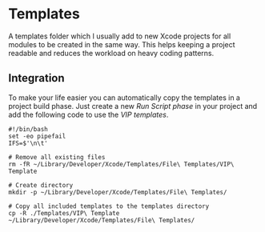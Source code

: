 # Templates

A templates folder which I usually add to new Xcode projects for all modules to be created in the same way. This helps keeping a project readable and reduces the workload on heavy coding patterns.

## Integration

To make your life easier you can automatically copy the templates in a project build phase. Just create a new *Run Script phase* in your project and add the following code to use the *VIP templates*.

```Shell
#!/bin/bash
set -eo pipefail
IFS=$'\n\t'

# Remove all existing files
rm -fR ~/Library/Developer/Xcode/Templates/File\ Templates/VIP\ Template

# Create directory
mkdir -p ~/Library/Developer/Xcode/Templates/File\ Templates/

# Copy all included templates to the templates directory
cp -R ./Templates/VIP\ Template ~/Library/Developer/Xcode/Templates/File\ Templates/
```
